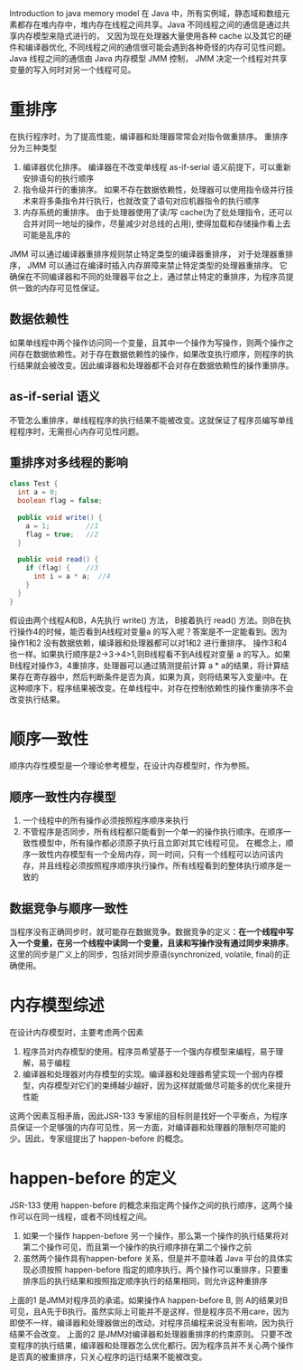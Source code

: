 Introduction to java memory model
在 Java 中，所有实例域，静态域和数组元素都存在堆内存中，堆内存在线程之间共享。Java 不同线程之间的通信是通过共享内存模型来隐式进行的， 又因为现在处理器大量使用各种 cache 以及其它的硬件和编译器优化, 不同线程之间的通信很可能会遇到各种奇怪的内存可见性问题。 Java 线程之间的通信由 Java 内存模型 JMM 控制， JMM 决定一个线程对共享变量的写入何时对另一个线程可见。

# 重排序
在执行程序时，为了提高性能，编译器和处理器常常会对指令做重排序。 重排序分为三种类型
1. 编译器优化排序。 编译器在不改变单线程 as-if-serial 语义前提下，可以重新安排语句的执行顺序
2. 指令级并行的重排序。 如果不存在数据依赖性，处理器可以使用指令级并行技术来将多条指令并行执行，也就改变了语句对应机器指令的执行顺序
3. 内存系统的重排序。 由于处理器使用了读/写 cache(为了批处理指令，还可以合并对同一地址的操作，尽量减少对总线的占用), 使得加载和存储操作看上去可能是乱序的

JMM 可以通过编译器重排序规则禁止特定类型的编译器重排序， 对于处理器重排序， JMM 可以通过在编译时插入内存屏障来禁止特定类型的处理器重排序。 它确保在不同编译器和不同的处理器平台之上，通过禁止特定的重排序，为程序员提供一致的内存可见性保证。

## 数据依赖性
如果单线程中两个操作访问同一个变量，且其中一个操作为写操作，则两个操作之间存在数据依赖性。对于存在数据依赖性的操作，如果改变执行顺序，则程序的执行结果就会被改变。因此编译器和处理器都不会对存在数据依赖性的操作重排序。
## as-if-serial 语义
不管怎么重排序，单线程程序的执行结果不能被改变。这就保证了程序员编写单线程程序时，无需担心内存可见性问题。
## 重排序对多线程的影响
```java
class Test {
  int a = 0;
  boolean flag = false;
  
  public void write() {
    a = 1;         //1
    flag = true;   //2
  }
  
  public void read() {
    if (flag) {    //3
      int i = a * a;  //4
    }
  }
}
```
假设由两个线程A和B，A先执行 write() 方法， B接着执行 read() 方法。则B在执行操作4的时候，能否看到A线程对变量a 的写入呢？答案是不一定能看到。因为操作1和2 没有数据依赖，编译器和处理器都可以对1和2 进行重排序。 操作3和4 也一样。如果执行顺序是2->3->4>1,则B线程看不到A线程对变量 a 的写入。如果B线程对操作3，4重排序，处理器可以通过猜测提前计算 a * a的结果，将计算结果存在寄存器中，然后判断条件是否为真，如果为真，则将结果写入变量i中。在这种顺序下，程序结果被改变。在单线程中，对存在控制依赖性的操作重排序不会改变执行结果。

# 顺序一致性
顺序内存性模型是一个理论参考模型，在设计内存模型时，作为参照。
## 顺序一致性内存模型
1. 一个线程中的所有操作必须按照程序顺序来执行
2. 不管程序是否同步，所有线程都只能看到一个单一的操作执行顺序。在顺序一致性模型中，所有操作都必须原子执行且立即对其它线程可见。
在概念上，顺序一致性内存模型有一个全局内存，同一时间，只有一个线程可以访问该内存，并且线程必须按照程序顺序执行操作。所有线程看到的整体执行顺序是一致的
## 数据竞争与顺序一致性
当程序没有正确同步时，就可能存在数据竞争。数据竞争的定义：**在一个线程中写入一个变量，在另一个线程中读同一个变量，且读和写操作没有通过同步来排序**。这里的同步是广义上的同步，包括对同步原语(synchronized, volatile, final)的正确使用。

# 内存模型综述
在设计内存模型时，主要考虑两个因素
1. 程序员对内存模型的使用。程序员希望基于一个强内存模型来编程，易于理解，易于编程
2. 编译器和处理器对内存模型的实现。编译器和处理器希望实现一个弱内存模型，内存模型对它们的束缚越少越好，因为这样就能做尽可能多的优化来提升性能

这两个因素互相矛盾，因此JSR-133 专家组的目标则是找好一个平衡点，为程序员保证一个足够强的内存可见性，另一方面，对编译器和处理器的限制尽可能的少。因此，专家组提出了 happen-before 的概念。
# happen-before 的定义
JSR-133 使用 happen-before 的概念来指定两个操作之间的执行顺序，这两个操作可以在同一线程，或者不同线程之间。
1. 如果一个操作 happen-before 另一个操作，那么第一个操作的执行结果将对第二个操作可见，而且第一个操作的执行顺序排在第二个操作之前
2. 虽然两个操作具有happen-before 关系，但是并不意味着 Java 平台的具体实现必须按照 happen-before 指定的顺序执行。两个操作可以重排序，只要重排序后的执行结果和按照指定顺序执行的结果相同，则允许这种重排序

上面的1 是JMM对程序员的承诺。如果操作A happen-before B, 则 A的结果对B可见，且A先于B执行。虽然实际上可能并不是这样，但是程序员不用care，因为即使不一样，编译器和处理器做出的改动，对程序员编程来说没有影响，因为执行结果不会改变。
上面的2 是JMM对编译器和处理器重排序的约束原则。 只要不改变程序的执行结果，编译器和处理器怎么优化都行。因为程序员并不关心两个操作是否真的被重排序，只关心程序的运行结果不能被改变。
